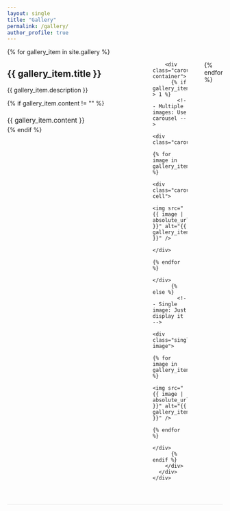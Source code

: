 ```yaml
---
layout: single
title: "Gallery"
permalink: /gallery/
author_profile: true
---
```


<!-- Flickity CSS -->
<link rel="stylesheet" href="https://unpkg.com/flickity@2/dist/flickity.min.css">

<div class="photo-gallery">
  {% for gallery_item in site.gallery %}
    <div class="gallery-section {% cycle 'left', 'right' %}">
      <div class="gallery-content">
        <div class="gallery-info">
          <h2>{{ gallery_item.title }}</h2>
          <p>{{ gallery_item.description }}</p>
          {% if gallery_item.content != "" %}
            <div class="gallery-text">
              {{ gallery_item.content }}
            </div>
          {% endif %}
        </div>
        
        <div class="carousel-container">
          {% if gallery_item.images.size > 1 %}
            <!-- Multiple images: Use carousel -->
            <div class="carousel">
              {% for image in gallery_item.images %}
                <div class="carousel-cell">
                  <img src="{{ image | absolute_url }}" alt="{{ gallery_item.title }}" />
                </div>
              {% endfor %}
            </div>
          {% else %}
            <!-- Single image: Just display it -->
            <div class="single-image">
              {% for image in gallery_item.images %}
                <img src="{{ image | absolute_url }}" alt="{{ gallery_item.title }}" />
              {% endfor %}
            </div>
          {% endif %}
        </div>
      </div>
    </div>
  {% endfor %}
</div>

<style>
.carousel-container {
  flex: 1;
  max-width: 500px;
}

.carousel {
  background: #fff;
  border-radius: 10px;
  box-shadow: 0 4px 8px rgba(0,0,0,0.1);
}

.carousel-cell {
  width: 100%;
  height: 300px;
  margin-right: 10px;
  background: #f8f8f8;
  border-radius: 10px;
  display: flex;
  align-items: center;
  justify-content: center;
}

.carousel-cell img {
  width: 100%;
  height: 100%;
  object-fit: cover;
  border-radius: 10px;
}

/* Single image styling */
.single-image {
  background: #fff;
  border-radius: 10px;
  box-shadow: 0 4px 8px rgba(0,0,0,0.1);
  display: flex;
  align-items: center;
  justify-content: center;
}

.single-image img {
  width: 100%;
  height: 300px;
  object-fit: cover;
  border-radius: 10px;
}

.gallery-section {
  margin-bottom: 60px;
  border-bottom: 1px solid #eee;
  padding-bottom: 40px;
}

.gallery-content {
  display: flex;
  align-items: flex-start;
  gap: 40px;
}

.gallery-info {
  flex: 1;
  min-width: 300px;
}

.gallery-section.left .gallery-content {
  flex-direction: row;
}

.gallery-section.right .gallery-content {
  flex-direction: row-reverse;
}

.gallery-text {
  margin-top: 20px;
  font-size: 1.1em;
  line-height: 1.6;
}

/* Flickity custom styling */
.flickity-page-dots {
  bottom: -30px;
}

.flickity-page-dots .dot {
  width: 12px;
  height: 12px;
  background: #bbb;
  border-radius: 50%;
  margin: 0 5px;
  cursor: pointer;
}

.flickity-page-dots .dot.is-selected {
  background: #333;
}

.flickity-prev-next-button {
  background: rgba(0, 0, 0, 0.5);
  color: white;
  border-radius: 50%;
  width: 40px;
  height: 40px;
  cursor: pointer;
}

.flickity-prev-next-button:hover {
  background: rgba(0, 0, 0, 0.8);
}

/* Enhanced mobile responsive design */
@media (max-width: 768px) {
  .gallery-content {
    flex-direction: column !important;
    gap: 20px;
  }
  
  .gallery-info {
    min-width: auto;
    order: 2;
  }
  
  .carousel-container {
    max-width: 100%;
    order: 1;
  }
  
  .carousel-cell {
    height: 250px;
  }
  
  .single-image img {
    height: 250px;
  }
  
  .flickity-prev-next-button {
    width: 35px;
    height: 35px;
  }
  
  .flickity-page-dots {
    bottom: -25px;
  }
  
  .flickity-page-dots .dot {
    width: 10px;
    height: 10px;
  }
}

/* Fix for very small screens */
@media (max-width: 480px) {
  .carousel-cell {
    height: 200px;
  }
  
  .single-image img {
    height: 200px;
  }
  
  .gallery-info {
    min-width: auto;
  }
  
  .gallery-content {
    gap: 15px;
  }
}
</style>

<!-- Flickity JS -->
<script src="https://unpkg.com/flickity@2/dist/flickity.pkgd.min.js"></script>

<script>
document.addEventListener('DOMContentLoaded', function() {
  // Simple initialization for all carousels
  const carousels = document.querySelectorAll('.carousel');
  
  carousels.forEach(function(carousel) {
    // Initialize Flickity with basic options
    const flkty = new Flickity(carousel, {
      cellAlign: 'left',
      contain: true,
      autoPlay: false,
      wrapAround: true,
      dragThreshold: 10,
      lazyLoad: true,
      imagesLoaded: true
    });
    
    // Add hover autoplay only for desktop
    if (window.innerWidth > 768) {
      carousel.addEventListener('mouseenter', function() {
        flkty.options.autoPlay = 2000;
        flkty.playPlayer();
      });
      
      carousel.addEventListener('mouseleave', function() {
        flkty.pausePlayer();
        flkty.options.autoPlay = false;
      });
    }
  });
});
</script>